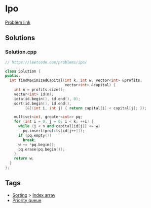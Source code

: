 # Ipo

[Problem link](https://leetcode.com/problems/ipo/)

## Solutions


### Solution.cpp
```cpp
// https://leetcode.com/problems/ipo/

class Solution {
public:
  int findMaximizedCapital(int k, int w, vector<int> &profits,
                           vector<int> &capital) {
    int n = profits.size();
    vector<int> id(n);
    iota(id.begin(), id.end(), 0);
    sort(id.begin(), id.end(),
         [&](int i, int j) { return capital[i] < capital[j]; });

    multiset<int, greater<int>> pq;
    for (int i = 0, j = 0; i < k; ++i) {
      while (j < n and capital[id[j]] <= w)
        pq.insert(profits[id[j++]]);
      if (pq.empty())
        break;
      w += *pq.begin();
      pq.erase(pq.begin());
    }
    return w;
  }
};
```
## Tags

* [Sorting](/Collections/sorting.md#sorting) > [Index array](/Collections/sorting.md#index-array)
* [Priority queue](/Collections/priority-queue.md#priority-queue)
